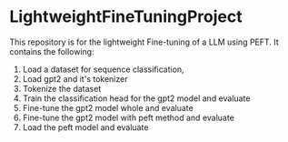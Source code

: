 # LightweightFineTuningProject


This repository is for the lightweight Fine-tuning of a LLM using PEFT. It contains the following:

1. Load a dataset for sequence classification,
2. Load gpt2 and it's tokenizer
3. Tokenize the dataset
4. Train the classification head for the gpt2 model and evaluate
5. Fine-tune the gpt2 model whole and evaluate
6. Fine-tune the gpt2 model with peft method and evaluate
7. Load the peft model and evaluate


